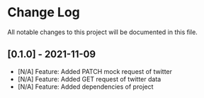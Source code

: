 # Change Log
All notable changes to this project will be documented in this file.

## [0.1.0] - 2021-11-09
- [N/A] Feature: Added PATCH mock request of twitter
- [N/A] Feature: Added GET request of twitter data  
- [N/A] Feature: Added dependencies of project